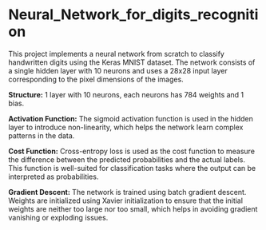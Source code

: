 # Neural_Network_for_digits_recognition

This project implements a neural network from scratch to classify handwritten digits using the Keras MNIST dataset. The network consists of a single hidden layer with 10 neurons and uses a 28x28 input layer corresponding to the pixel dimensions of the images.

<b>Structure:</b> 1 layer with 10 neurons, each neurons has 784 weights and 1 bias.

<b>Activation Function:</b> The sigmoid activation function is used in the hidden layer to introduce non-linearity, which helps the network learn complex patterns in the data.

<b>Cost Function:</b> Cross-entropy loss is used as the cost function to measure the difference between the predicted probabilities and the actual labels. This function is well-suited for classification tasks where the output can be interpreted as probabilities.

<b>Gradient Descent:</b> The network is trained using batch gradient descent. Weights are initialized using Xavier initialization to ensure that the initial weights are neither too large nor too small, which helps in avoiding gradient vanishing or exploding issues.
